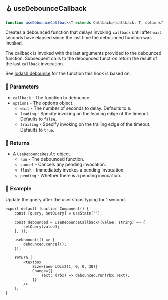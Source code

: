 ## 🪝 useDebounceCallback

```ts
function useDebounceCallback<T extends Callback>(callback: T, options?: UseDebounceOptions): UseDebounceResult<T>;
```

Creates a debounced function that delays invoking `callback` until after `wait` seconds have elapsed since the last time the debounced function was invoked.

The callback is invoked with the last arguments provided to the debounced function. Subsequent calls to the debounced function return the result of the last `callback` invocation.

See [lodash.debounce](https://lodash.com/docs/4.17.15#debounce) for the function this hook is based on.

### 📕 Parameters

-   `callback` - The function to debounce.
-   `options` - The options object.
    -   `wait` - The number of seconds to delay. Defaults to `0`.
    -   `leading` - Specify invoking on the leading edge of the timeout. Defaults to `false`.
    -   `trailing` - Specify invoking on the trailing edge of the timeout. Defaults to `true`.

### 📗 Returns

-   A `UseDebounceResult` object.
    -   `run` - The debounced function.
    -   `cancel` - Cancels any pending invocation.
    -   `flush` - Immediately invokes a pending invocation.
    -   `pending` - Whether there is a pending invocation.

### 📘 Example

Update the query after the user stops typing for 1 second.

```tsx
export default function Component() {
	const [query, setQuery] = useState("");

	const debounced = useDebounceCallback((value: string) => {
		setQuery(value);
	}, 1);

	useUnmount(() => {
		debounced.cancel();
	});

	return (
		<textbox
			Size={new UDim2(1, 0, 0, 30)}
			Change={{
				Text: (rbx) => debounced.run(rbx.Text),
			}}
		/>
	);
}
```
